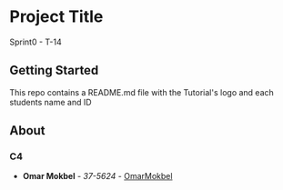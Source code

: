 # Project Title

Sprint0 - T-14

## Getting Started

This repo contains a README.md file with the Tutorial's logo and each students name and ID

## About

### C4

* **Omar Mokbel** - *37-5624* - [OmarMokbel](https://github.com/OmarMokbel)